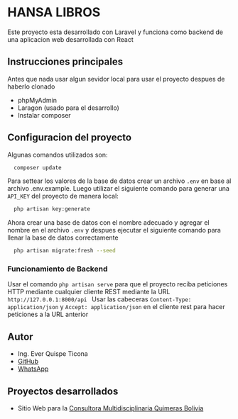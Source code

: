 # HANSA LIBROS

Este proyecto esta desarrollado con Laravel y funciona como backend de una aplicacion web desarrollada con React




## Instrucciones principales

Antes que nada usar algun sevidor local para usar el proyecto despues de haberlo clonado

- phpMyAdmin
- Laragon (usado para el desarrollo)
- Instalar composer


## Configuracion del proyecto

Algunas comandos utilizados son:

```bash
  composer update
```
Para settear los valores de la base de datos crear un archivo `.env` en base al archivo .env.example. Luego utilizar el siguiente comando para generar una `API_KEY` del proyecto de manera local:
```bash
  php artisan key:generate
```
Ahora crear una base de datos con el nombre adecuado y agregar el nombre en el archivo `.env` y despues ejecutar el siguiente comando para llenar la base de datos correctamente
```bash
  php artisan migrate:fresh --seed
```
### Funcionamiento de Backend
Usar el comando `php artisan serve` para que el proyecto reciba peticiones HTTP mediante cualquier cliente REST mediante la URL `http://127.0.0.1:8000/api `
Usar las cabeceras `Content-Type: application/json` y `Accept: application/json` en el cliente rest para hacer peticiones a la URL anterior





## Autor

- Ing. Ever Quispe Ticona
- [GitHub](https://github.com/EveryScript)
- [WhatsApp](https://github.com/EveryScript)



## Proyectos desarrollados

- Sitio Web para la  [Consultora Multidisciplinaria Quimeras Bolivia](https://www.quimerasbolivia.com)

